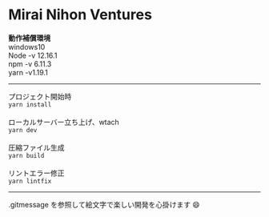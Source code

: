 # Mirai Nihon Ventures
**動作補償環境**  
windows10<br>
Node -v 12.16.1<br>
npm -v 6.11.3<br>
yarn -v1.19.1<br>

***

プロジェクト開始時  
```yarn install```
<br><br>
ローカルサーバー立ち上げ、wtach  
`yarn dev`
<br><br>
圧縮ファイル生成  
`yarn build`
<br><br>
リントエラー修正  
`yarn lintfix`

***
.gitmessage を参照して絵文字で楽しい開発を心掛けます :smile: